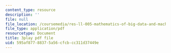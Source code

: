 ```yaml
---
content_type: resource
description: ''
file: null
file_location: /coursemedia/res-ll-005-mathematics-of-big-data-and-machine-learning-january-iap-2020/595af87788375a56cfcbcc311d37449e_moJ7TQb5Fuk.pdf
file_type: application/pdf
resourcetype: Document
title: 3play pdf file
uid: 595af877-8837-5a56-cfcb-cc311d37449e
---
```

